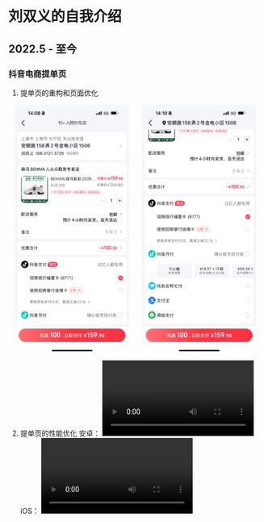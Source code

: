 # 刘双义的自我介绍

## 2022.5 - 至今

### 抖音电商提单页

1. 提单页的重构和页面优化
<div style="display: flex; justify-content: space-around;">
    <img src="./images/image.png" alt="图片1" style="width: 45%;">
    <img src="./images/image-1.png" alt="图片2" style="width: 45%;">
</div>

2. 提单页的性能优化
安卓：
<video controls src="61_1745328396_raw.mp4" title="Title"></video>
iOS：
<video controls src="62_1745328411_raw.mp4" title="Title"></video>
